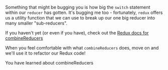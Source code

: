 Something that might be bugging you is how big the `switch` statement within our `reducer` has gotten. It's bugging me too - fortunately, `redux` offers us a utility function that we can use to break up our one big reducer into many smaller "sub-reducers".

If you haven't yet (or even if you have), check out the [Redux docs for combineReducers](http://redux.js.org/docs/api/combineReducers.html)

When you feel comfortable with what `combineReducers` does, move on and we'll use it to refactor our Redux code!

<guide>
You have learned about combineReducers
</guide>